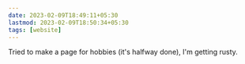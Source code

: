 ```yaml
---
date: 2023-02-09T18:49:11+05:30
lastmod: 2023-02-09T18:50:34+05:30
tags: [website]
---
```


Tried to make a page for hobbies (it's halfway done), I'm getting rusty.
